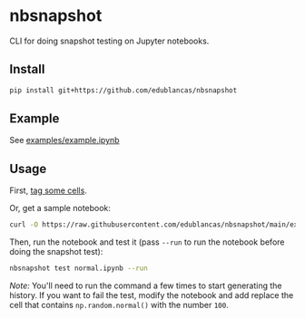 # nbsnapshot

CLI for doing snapshot testing on Jupyter notebooks.

## Install

```sh
pip install git+https://github.com/edublancas/nbsnapshot
```

## Example

See [examples/example.ipynb](examples/example.ipynb)

## Usage

First, [tag some cells](https://papermill.readthedocs.io/en/latest/usage-parameterize.html). 

Or, get a sample notebook:

```sh
curl -O https://raw.githubusercontent.com/edublancas/nbsnapshot/main/examples/normal.ipynb
```

Then, run the notebook and test it (pass `--run` to run the notebook before doing the snapshot test):

```sh
nbsnapshot test normal.ipynb --run
```

*Note:* You'll need to run the command a few times to start generating the history. If you want to fail the test, modify the notebook and add replace the cell that contains `np.random.normal()` with the number `100`.